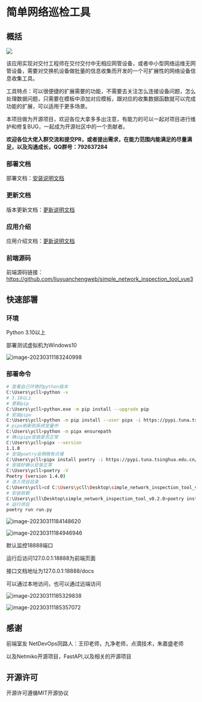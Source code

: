 # 简单网络巡检工具

## 概括

![](./static/image/image-20230311173710167.png)

该应用实现对交付工程师在交付交付中无相应网管设备，或者中小型网络运维无网管设备，需要对交换机设备做批量的信息收集而开发的一个可扩展性的网络设备信息收集工具。

工具特点：可以很便捷的扩展需要的功能，不需要去关注怎么连接设备问题，怎么处理数据问题，只需要在模板中添加对应模板，跟对应的收集数据函数就可以完成功能的扩展，可以适用于更多场景。

本项目做为开源项目，欢迎各位大拿多多出注意，有能力的可以一起对项目进行维护和修复BUG，一起成为开源社区中的一个贡献者。

**欢迎各位大佬入群交流和提交PR，或者提出需求，在能力范围内能满足的尽量满足，以及沟通成长，QQ群号：792637284**

### 部署文档

部署文档：[安装说明文档](./docs/安装说明.md)

### 更新文档

版本更新文档：[更新说明文档](./docs/更新说明.md)

### 应用介绍

应用介绍文档：[更新说明文档](./docs/应用介绍.md)

### 前端源码

前端源码链接：https://github.com/liuyuanchengweb/simple_network_inspection_tool_vue3




## 快速部署

### 环境

Python 3.10以上

部署测试虚拟机为Windows10

![image-20230311183240998](./static/image/image-20230311183240998.png)

### 部署命令

~~~sh
# 查看自己环境的python版本
C:\Users\ycll>python -v
# 3.10以上
# 更新pip
C:\Users\ycll>python.exe -m pip install --upgrade pip
# 安装pipx
C:\Users\ycll>python -m pip install --user pipx -i https://pypi.tuna.tsinghua.edu.cn/simple
# pipx刷新到系统变量中
C:\Users\ycll>python -m pipx ensurepath
# 确认pipx安装是否正常
C:\Users\ycll>pipx --version
1.1.0
# 安装poetry会稍微有点慢
C:\Users\ycll>pipx install poetry -i https://pypi.tuna.tsinghua.edu.cn/simple
# 安装好确认安装正常
C:\Users\ycll>poetry -V
Poetry (version 1.4.0)
# 进入项目目录
C:\Users\ycll>cd C:\Users\ycll\Desktop\simple_network_inspection_tool_v0.2.0
# 安装依赖
C:\Users\ycll\Desktop\simple_network_inspection_tool_v0.2.0>poetry install
# 运行项目
poetry run run.py
~~~

![image-20230311184148620](./static/image/image-20230311184148620.png)

![image-20230311184946946](./static/image/image-20230311184946946.png)

默认监控18888端口

运行后访问127.0.0.1:18888为前端页面

接口文档地址为127.0.0.1:18888/docs

可以通过本地访问，也可以通过远端访问

![image-20230311185329838](./static/image/image-20230311185329838.png)

![image-20230311185357072](./static/image/image-20230311185357072.png)

## 感谢
前端室友
NetDevOps同路人：王印老师，九净老师，点滴技术，朱嘉盛老师

以及Netmiko开源项目，FastAPI,以及相关的开源项目
## 开源许可
开源许可遵循MIT开源协议
